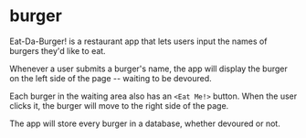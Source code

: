 # burger

Eat-Da-Burger! is a restaurant app that lets users input the names of burgers they'd like to eat.

Whenever a user submits a burger's name, the app will display the burger on the left side of the page -- waiting to be devoured.

Each burger in the waiting area also has an `<Eat Me!>` button. When the user clicks it, the burger will move to the right side of the page.

The app will store every burger in a database, whether devoured or not.